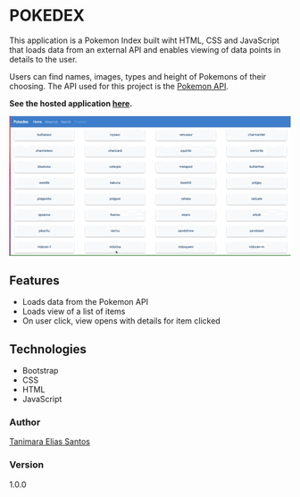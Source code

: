 # POKEDEX

This application is a Pokemon Index built wiht HTML, CSS and JavaScript that loads data from an external API and enables viewing of data points in details to the user.

Users can find names, images, types and height of Pokemons of their choosing. The API used for this project is the [Pokemon API](https://pokeapi.co/).

**See the hosted application [here](https://tanimaraeliassantos.github.io/pokedexproject/).**

![Pokemon Index Showcase](img/pokedexshowcase.gif)

## Features

- Loads data from the Pokemon API
- Loads view of a list of items
- On user click, view opens with details for item clicked

## Technologies

- Bootstrap
- CSS
- HTML
- JavaScript

### Author

[Tanimara Elias Santos](https://github.com/tanimaraeliassantos)

### Version

1.0.0
